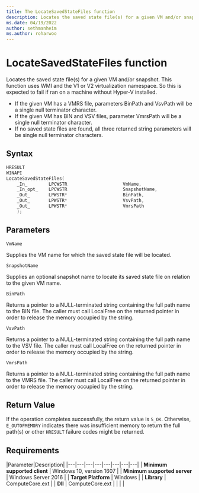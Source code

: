 ```yaml
---
title: The LocateSavedStateFiles function
description: Locates the saved state file(s) for a given VM and/or snapshot.
ms.date: 04/19/2022
author: sethmanheim
ms.author: roharwoo
---
```


# LocateSavedStateFiles function

Locates the saved state file(s) for a given VM and/or snapshot. This function uses WMI and the V1 or V2 virtualization namespace. So this is expected to fail if ran on a machine without Hyper-V installed.
- If the given VM has a VMRS file, parameters BinPath and VsvPath will be a single null terminator character.
- If the given VM has BIN and VSV files, parameter VmrsPath will be a single null terminator character.
- If no saved state files are found, all three returned string parameters will be single null terminator characters.

## Syntax
```C
HRESULT
WINAPI
LocateSavedStateFiles(
    _In_        LPCWSTR                     VmName,
    _In_opt_    LPCWSTR                     SnapshotName,
    _Out_       LPWSTR*                     BinPath,
    _Out_       LPWSTR*                     VsvPath,
    _Out_       LPWSTR*                     VmrsPath
    );
```
## Parameters

`VmName`

Supplies the VM name for which the saved state file will be located.

`SnapshotName`

Supplies an optional snapshot name to locate its saved state file on relation to the given VM name.

`BinPath`

Returns a pointer to a NULL-terminated string containing the full path name to the BIN file. The caller must call LocalFree on the returned pointer in order to release the memory occupied by the string.

`VsvPath`

Returns a pointer to a NULL-terminated string containing the full path name to the VSV file. The caller must call LocalFree on the returned pointer in order to release the memory occupied by the string.

`VmrsPath`

Returns a pointer to a NULL-terminated string containing the full path name to the VMRS file. The caller must call LocalFree on the returned pointer in order to release the memory occupied by the string.

## Return Value

If the operation completes successfully, the return value is `S_OK`. Otherwise, `E_OUTOFMEMORY` indicates there was insufficient memory to return the full path(s) or other `HRESULT` failure codes might be returned.

## Requirements

|Parameter|Description|
|---|---|---|---|---|---|---|---|
| **Minimum supported client** | Windows 10, version 1607 |
| **Minimum supported server** | Windows Server 2016 |
| **Target Platform** | Windows |
| **Library** | ComputeCore.ext |
| **Dll** | ComputeCore.ext |
|    |    |
